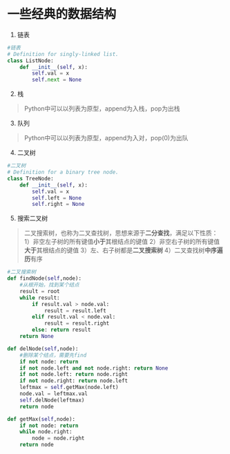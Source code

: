 # 一些经典的数据结构

1. 链表
```python
#链表
# Definition for singly-linked list.
class ListNode:
    def __init__(self, x):
        self.val = x
        self.next = None
```
2. 栈
> Python中可以以列表为原型，append为入栈，pop为出栈
3. 队列
> Python中可以以列表为原型，append为入对，pop(0)为出队
4. 二叉树
```python
#二叉树
# Definition for a binary tree node.
class TreeNode:
    def __init__(self, x):
        self.val = x
        self.left = None
        self.right = None
```
5. 搜索二叉树

>二叉搜索树，也称为二叉查找树，思想来源于**二分查找**，满足以下性质：
1）非空左子树的所有键值**小于**其根结点的键值
2）非空右子树的所有键值**大于**其根结点的键值
3）左、右子树都是**二叉搜索树**
4）二叉查找树**中序遍历**有序

```python
#二叉搜索树
def findNode(self,node):
    #从根开始，找到某个结点
    result = root
    while result:
        if result.val > node.val:
            result = result.left
        elif result.val < node.val:
            result = result.right
        else: return result
    return None

def delNode(self,node):
    #删除某个结点，需要先find
    if not node: return
    if not node.left and not node.right: return None
    if not node.left: return node.right
    if not node.right: return node.left
    leftmax = self.getMax(node.left)
    node.val = leftmax.val
    self.delNode(leftmax)
    return node

def getMax(self,node):
    if not node: return
    while node.right:
        node = node.right
    return node  
```

